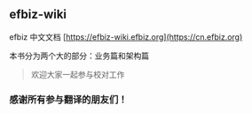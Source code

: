 ## efbiz-wiki

efbiz 中文文档 [https://efbiz-wiki.efbiz.org](https://cn.efbiz.org)

本书分为两个大的部分：业务篇和架构篇

> 欢迎大家一起参与校对工作

### 感谢所有参与翻译的朋友们！



